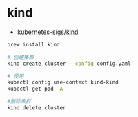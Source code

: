 # kind

- [kubernetes-sigs/kind](https://github.com/kubernetes-sigs/kind)

```bash
brew install kind

# 创建集群
kind create cluster --config config.yaml

# 使用
kubectl config use-context kind-kind
kubectl get pod -A

#删除集群
kind delete cluster
```
